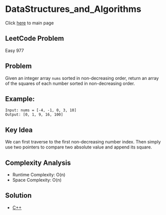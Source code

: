 # DataStructures_and_Algorithms
Click [here](../../README.md) to main page

## LeetCode Problem
Easy 977

## Problem
Given an integer array `nums` sorted in non-decreasing order, return an array of the squares of each number sorted in non-decreasing order.

## Example:
```
Input: nums = [-4, -1, 0, 3, 10]
Output: [0, 1, 9, 16, 100]
```

## Key Idea
We can first traverse to the first non-decreasing number index. Then simply use two pointers to compare two absolute value and append its square.

## Complexity Analysis
- Runtime Complexity: O(n)
- Space Complexity: O(n)

## Solution
- [C++](./solution.cpp)